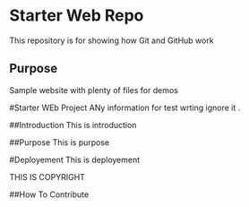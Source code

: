 # Starter Web Repo

This repository is for showing how Git and GitHub work

## Purpose

Sample website with plenty of files for demos

#Starter WEb Project
ANy information for test wrting ignore it .

##Introduction
This is introduction

##Purpose
This is purpose

#Deployement
This is deployement

THIS IS COPYRIGHT

##How To Contribute 
